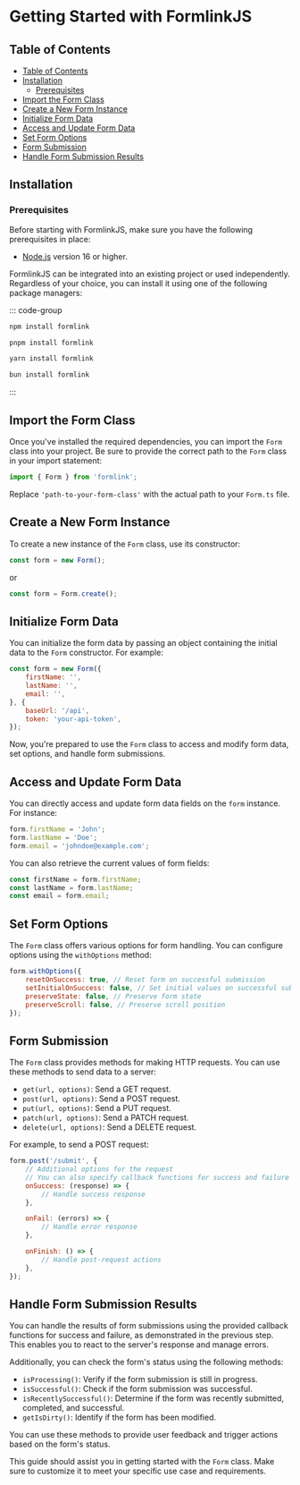 # Getting Started with FormlinkJS

## Table of Contents

- [Table of Contents](#table-of-contents)
- [Installation](#installation)
    - [Prerequisites](#prerequisites)
- [Import the Form Class](#import-the-form-class)
- [Create a New Form Instance](#create-a-new-form-instance)
- [Initialize Form Data](#initialize-form-data)
- [Access and Update Form Data](#access-and-update-form-data)
- [Set Form Options](#set-form-options)
- [Form Submission](#form-submission)
- [Handle Form Submission Results](#handle-form-submission-results)

## Installation

### Prerequisites

Before starting with FormlinkJS, make sure you have the following prerequisites in place:

- [Node.js](https://nodejs.org/) version 16 or higher.

FormlinkJS can be integrated into an existing project or used independently. Regardless of your choice, you can install it using one of the following package managers:

::: code-group

```sh [npm]
npm install formlink
```

```sh [pnpm]
pnpm install formlink
```

```sh [yarn]
yarn install formlink
```

```sh [bun]
bun install formlink
```

:::

## Import the Form Class

Once you've installed the required dependencies, you can import the `Form` class into your project. Be sure to provide the correct path to the `Form` class in your import statement:

```javascript
import { Form } from 'formlink';
```

Replace `'path-to-your-form-class'` with the actual path to your `Form.ts` file.

## Create a New Form Instance

To create a new instance of the `Form` class, use its constructor:

```javascript
const form = new Form();
```

or

```javascript
const form = Form.create();
```

## Initialize Form Data

You can initialize the form data by passing an object containing the initial data to the `Form` constructor. For example:

```javascript
const form = new Form({
    firstName: '',
    lastName: '',
    email: '',
}, {
    baseUrl: '/api',
    token: 'your-api-token',
});
```

Now, you're prepared to use the `Form` class to access and modify form data, set options, and handle form submissions.

## Access and Update Form Data

You can directly access and update form data fields on the `form` instance. For instance:

```javascript
form.firstName = 'John';
form.lastName = 'Doe';
form.email = 'johndoe@example.com';
```

You can also retrieve the current values of form fields:

```javascript
const firstName = form.firstName;
const lastName = form.lastName;
const email = form.email;
```

## Set Form Options

The `Form` class offers various options for form handling. You can configure options using the `withOptions` method:

```javascript
form.withOptions({
    resetOnSuccess: true, // Reset form on successful submission
    setInitialOnSuccess: false, // Set initial values on successful submission
    preserveState: false, // Preserve form state
    preserveScroll: false, // Preserve scroll position
});
```

## Form Submission

The `Form` class provides methods for making HTTP requests. You can use these methods to send data to a server:

- `get(url, options)`: Send a GET request.
- `post(url, options)`: Send a POST request.
- `put(url, options)`: Send a PUT request.
- `patch(url, options)`: Send a PATCH request.
- `delete(url, options)`: Send a DELETE request.

For example, to send a POST request:

```javascript
form.post('/submit', {
    // Additional options for the request
    // You can also specify callback functions for success and failure
    onSuccess: (response) => {
        // Handle success response
    },

    onFail: (errors) => {
        // Handle error response
    },

    onFinish: () => {
        // Handle post-request actions
    },
});
```

## Handle Form Submission Results

You can handle the results of form submissions using the provided callback functions for success and failure, as demonstrated in the previous step. This enables you to react to the server's response and manage errors.

Additionally, you can check the form's status using the following methods:

- `isProcessing()`: Verify if the form submission is still in progress.
- `isSuccessful()`: Check if the form submission was successful.
- `isRecentlySuccessful()`: Determine if the form was recently submitted, completed, and successful.
- `getIsDirty()`: Identify if the form has been modified.

You can use these methods to provide user feedback and trigger actions based on the form's status.

This guide should assist you in getting started with the `Form` class. Make sure to customize it to meet your specific use case and requirements.
